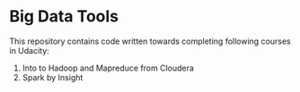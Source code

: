 # Big Data Tools

This repository contains code written towards completing following courses in Udacity:

1) Into to Hadoop and Mapreduce from Cloudera
2) Spark by Insight